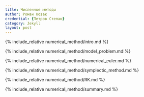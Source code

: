 ```yaml
---
title: Численные методы
author: Роман Козак
credential: {Петров Степан}
category: Jekyll
layout: post
---
```


<script src = "{{site.baseurl}}/assets/scripts/p5.min.js"></script>
<script src = "{{site.baseurl}}/assets/scripts/math.js"></script>
<script src = "{{site.baseurl}}/assets/scripts/common/base_vis.js"> </script>
<script src = "{{site.baseurl}}/assets/scripts/common/energy.js"></script>
<script src = "{{site.baseurl}}/assets/scripts/common/main_vis.js"></script>
<script src = "{{site.baseurl}}/assets/scripts/numerical_method/spring.js"></script>

{% include_relative numerical_method/intro.md %}

{% include_relative numerical_method/model_problem.md %}

{% include_relative numerical_method/numerical_euler.md %}

{% include_relative numerical_method/symplectic_method.md %}

{% include_relative numerical_method/RK.md %}

{% include_relative numerical_method/summary.md %}
</div>

